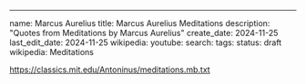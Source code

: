 ---
name: Marcus Aurelius
title: Marcus Aurelius Meditations
description: "Quotes from Meditations by Marcus Aurelius"
create_date: 2024-11-25
last_edit_date: 2024-11-25
wikipedia: 
youtube: 
search: 
tags:
status: draft
wikipedia: Meditations


https://classics.mit.edu/Antoninus/meditations.mb.txt
